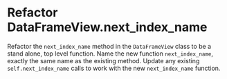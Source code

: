 # Refactor DataFrameView.next_index_name

Refactor the `next_index_name` method in the `DataFrameView` class to be a stand alone, top level function.
Name the new function `next_index_name`, exactly the same name as the existing method.
Update any existing `self.next_index_name` calls to work with the new `next_index_name` function.
